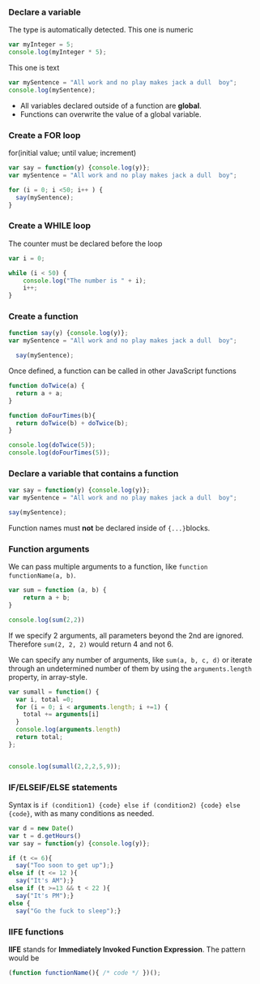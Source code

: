 ### Declare a variable

The type is automatically detected. This one is numeric

```javascript
var myInteger = 5;
console.log(myInteger * 5);
```

This one is text
```javascript
var mySentence = "All work and no play makes jack a dull  boy";
console.log(mySentence);
```

 * All variables declared outside of a function are **global**.
 * Functions can overwrite the value of a global variable. 

### Create a FOR loop

for(initial value; until value; increment)

```javascript
var say = function(y) {console.log(y)}; 
var mySentence = "All work and no play makes jack a dull  boy";

for (i = 0; i <50; i++ ) {
  say(mySentence);
}
```
### Create a WHILE loop

The counter must be declared before the loop
```javascript
var i = 0;

while (i < 50) {
    console.log("The number is " + i);
    i++;   
}
```

### Create a function
```javascript
function say(y) {console.log(y)}; 
var mySentence = "All work and no play makes jack a dull  boy";

  say(mySentence);
```

Once defined, a function can be called in other JavaScript functions

```javascript
function doTwice(a) {
  return a + a;
}

function doFourTimes(b){
  return doTwice(b) + doTwice(b);
}

console.log(doTwice(5));
console.log(doFourTimes(5));
```

### Declare a variable that contains a function

```javascript
var say = function(y) {console.log(y)}; 
var mySentence = "All work and no play makes jack a dull  boy";

say(mySentence);
```
Function names must **not** be declared inside of `{...}`blocks.

### Function arguments

We can pass multiple arguments to a function, like `function functionName(a, b)`.
```javascript
var sum = function (a, b) {
    return a + b;
}

console.log(sum(2,2))
```

If we specify 2 arguments, all parameters beyond the 2nd are ignored. Therefore `sum(2, 2, 2)` would return 4 and not 6. 

We can specify any number of arguments, like `sum(a, b, c, d)` or iterate through an undetermined number of them by using the `arguments.length` property, in array-style. 

```javascript
var sumall = function() { 
  var i, total =0;
  for (i = 0; i < arguments.length; i +=1) {
    total += arguments[i]
  }
  console.log(arguments.length)
  return total;
}; 


console.log(sumall(2,2,2,5,9));
```


### IF/ELSEIF/ELSE statements

Syntax is `if (condition1) {code} else if (condition2) {code} else {code}`, with as many conditions as needed. 

```javascript
var d = new Date()
var t = d.getHours()
var say = function(y) {console.log(y)}; 

if (t <= 6){
  say("Too soon to get up");}
else if (t <= 12 ){
  say("It's AM");} 
else if (t >=13 && t < 22 ){
  say("It's PM");}
else {
  say("Go the fuck to sleep");}
```

### IIFE functions

**IIFE** stands for **Immediately Invoked Function Expression**. The pattern would be 

```javascript
(function functionName(){ /* code */ })();
```
